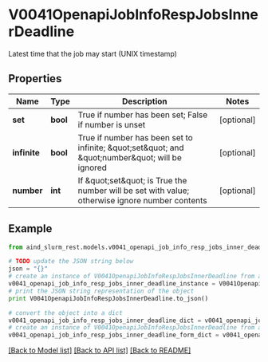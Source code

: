# V0041OpenapiJobInfoRespJobsInnerDeadline

Latest time that the job may start (UNIX timestamp)

## Properties

Name | Type | Description | Notes
------------ | ------------- | ------------- | -------------
**set** | **bool** | True if number has been set; False if number is unset | [optional] 
**infinite** | **bool** | True if number has been set to infinite; \&quot;set\&quot; and \&quot;number\&quot; will be ignored | [optional] 
**number** | **int** | If \&quot;set\&quot; is True the number will be set with value; otherwise ignore number contents | [optional] 

## Example

```python
from aind_slurm_rest.models.v0041_openapi_job_info_resp_jobs_inner_deadline import V0041OpenapiJobInfoRespJobsInnerDeadline

# TODO update the JSON string below
json = "{}"
# create an instance of V0041OpenapiJobInfoRespJobsInnerDeadline from a JSON string
v0041_openapi_job_info_resp_jobs_inner_deadline_instance = V0041OpenapiJobInfoRespJobsInnerDeadline.from_json(json)
# print the JSON string representation of the object
print V0041OpenapiJobInfoRespJobsInnerDeadline.to_json()

# convert the object into a dict
v0041_openapi_job_info_resp_jobs_inner_deadline_dict = v0041_openapi_job_info_resp_jobs_inner_deadline_instance.to_dict()
# create an instance of V0041OpenapiJobInfoRespJobsInnerDeadline from a dict
v0041_openapi_job_info_resp_jobs_inner_deadline_form_dict = v0041_openapi_job_info_resp_jobs_inner_deadline.from_dict(v0041_openapi_job_info_resp_jobs_inner_deadline_dict)
```
[[Back to Model list]](../README.md#documentation-for-models) [[Back to API list]](../README.md#documentation-for-api-endpoints) [[Back to README]](../README.md)


